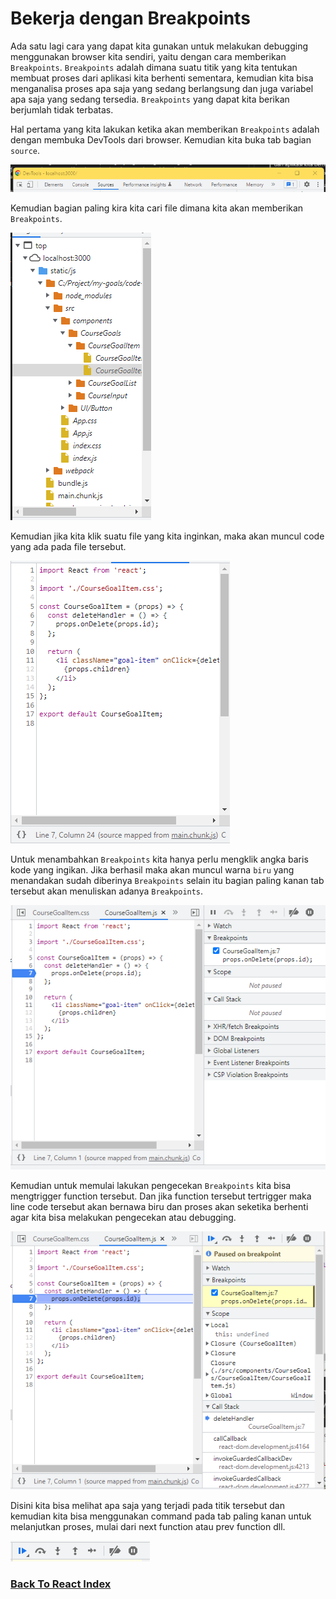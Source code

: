 # Bekerja dengan Breakpoints

Ada satu lagi cara yang dapat kita gunakan untuk melakukan debugging menggunakan browser kita sendiri, yaitu dengan cara memberikan `Breakpoints`. `Breakpoints` adalah dimana suatu titik yang kita tentukan membuat proses dari aplikasi kita berhenti sementara, kemudian kita bisa menganalisa proses apa saja yang sedang berlangsung dan juga variabel apa saja yang sedang tersedia. `Breakpoints` yang dapat kita berikan berjumlah tidak terbatas.

Hal pertama yang kita lakukan ketika akan memberikan `Breakpoints` adalah dengan membuka DevTools dari browser. Kemudian kita buka tab bagian `source`.

![Source Tab Dev Tools](../../images/source-tab-dev-tools.png)

Kemudian bagian paling kira kita cari file dimana kita akan memberikan `Breakpoints`.

![Files Dev Tools](../../images/files-dev-tools.png)

Kemudian jika kita klik suatu file yang kita inginkan, maka akan muncul code yang ada pada file tersebut.

![Code Preview Dev Tools](../../images/code-preview-dev-tools.png)

Untuk menambahkan `Breakpoints` kita hanya perlu mengklik angka baris kode yang ingikan. Jika berhasil maka akan muncul warna `biru` yang menandakan sudah diberinya `Breakpoints` selain itu bagian paling kanan tab tersebut akan menuliskan adanya `Breakpoints`.

![Breakpoints Added Dev Tools](../../images/breakpoints-added-dev-tools.png)

Kemudian untuk memulai lakukan pengecekan `Breakpoints` kita bisa mengtrigger function tersebut. Dan jika function tersebut tertrigger maka line code tersebut akan bernawa biru dan proses akan seketika berhenti agar kita bisa melakukan pengecekan atau debugging.

![Breakpoints Triggered Dev Tools](../../images/breakpoints-triggered-dev-tools.png)

Disini kita bisa melihat apa saja yang terjadi pada titik tersebut dan kemudian kita bisa menggunakan command pada tab paling kanan untuk melanjutkan proses, mulai dari next function atau prev function dll.

![Breakpoints Command Dev Tools](../../images/breakpoints-command-dev-tools.png)

### [Back To React Index](../../README.md)

